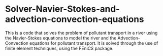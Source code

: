 # Solver-Navier-Stokes-and-advection-convection-equations
This is a code that solves the problem of pollutant transport in a river using the Navier-Stokes equations to model the river and the Advection-Convection equations for pollutant transport.  It is solved through the use of finite element techniques, using the FEniCS package.
